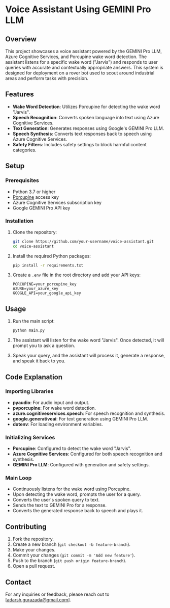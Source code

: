 # Voice Assistant Using GEMINI Pro LLM

## Overview

This project showcases a voice assistant powered by the GEMINI Pro LLM, Azure Cognitive Services, and Porcupine wake word detection. The assistant listens for a specific wake word ("Jarvis") and responds to user queries with accurate and contextually appropriate answers. This system is designed for deployment on a rover bot used to scout around industrial areas and perform tasks with precision.

## Features

- **Wake Word Detection**: Utilizes Porcupine for detecting the wake word "Jarvis".
- **Speech Recognition**: Converts spoken language into text using Azure Cognitive Services.
- **Text Generation**: Generates responses using Google's GEMINI Pro LLM.
- **Speech Synthesis**: Converts text responses back to speech using Azure Cognitive Services.
- **Safety Filters**: Includes safety settings to block harmful content categories.

## Setup

### Prerequisites

- Python 3.7 or higher
- [Porcupine](https://picovoice.ai/platform/porcupine/) access key
- Azure Cognitive Services subscription key
- Google GEMINI Pro API key

### Installation

1. Clone the repository:

    ```bash
    git clone https://github.com/your-username/voice-assistant.git
    cd voice-assistant
    ```

2. Install the required Python packages:

    ```bash
    pip install -r requirements.txt
    ```

3. Create a `.env` file in the root directory and add your API keys:

    ```env
    PORCUPINE=your_porcupine_key
    AZURE=your_azure_key
    GOOGLE_API=your_google_api_key
    ```

## Usage

1. Run the main script:

    ```bash
    python main.py
    ```

2. The assistant will listen for the wake word "Jarvis". Once detected, it will prompt you to ask a question.

3. Speak your query, and the assistant will process it, generate a response, and speak it back to you.

## Code Explanation

### Importing Libraries

- **pyaudio**: For audio input and output.
- **pvporcupine**: For wake word detection.
- **azure.cognitiveservices.speech**: For speech recognition and synthesis.
- **google.generativeai**: For text generation using GEMINI Pro LLM.
- **dotenv**: For loading environment variables.

### Initializing Services

- **Porcupine**: Configured to detect the wake word "Jarvis".
- **Azure Cognitive Services**: Configured for both speech recognition and synthesis.
- **GEMINI Pro LLM**: Configured with generation and safety settings.

### Main Loop

- Continuously listens for the wake word using Porcupine.
- Upon detecting the wake word, prompts the user for a query.
- Converts the user's spoken query to text.
- Sends the text to GEMINI Pro for a response.
- Converts the generated response back to speech and plays it.

## Contributing

1. Fork the repository.
2. Create a new branch (`git checkout -b feature-branch`).
3. Make your changes.
4. Commit your changes (`git commit -m 'Add new feature'`).
5. Push to the branch (`git push origin feature-branch`).
6. Open a pull request.


## Contact

For any inquiries or feedback, please reach out to [adarsh.gurazada@gmail.com].
